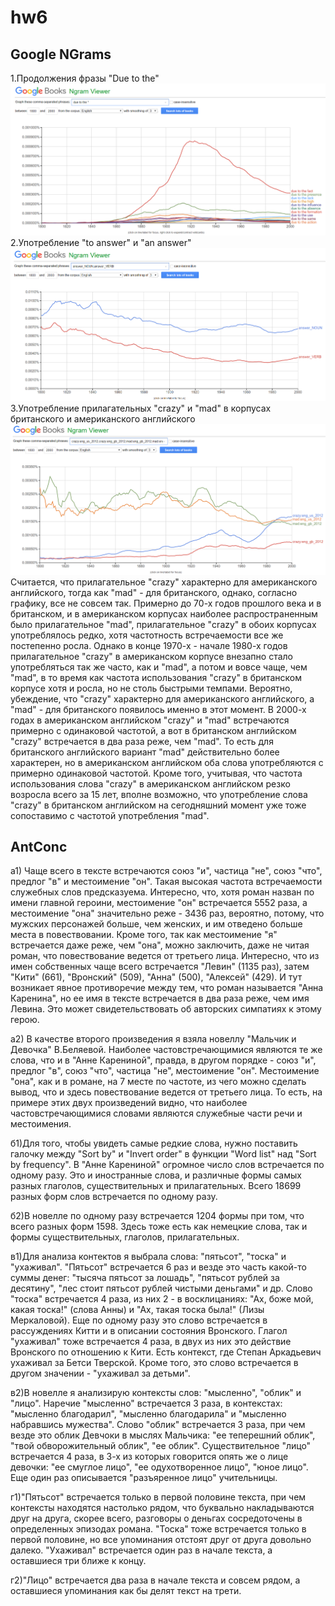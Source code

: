 # hw6
## Google NGrams
1.Продолжения фразы "Due to the"![alt text](https://github.com/bloodypoly/hw6/blob/master/dl.png )
2.Употребление "to answer" и "an answer"![alt text](https://github.com/bloodypoly/hw6/blob/master/dl2.png )
3.Употребление прилагательных "crazy" и "mad" в корпусах британского и американского английского ![alt text](https://github.com/bloodypoly/hw6/blob/master/dl3.png ) 
Считается, что прилагательное "crazy" характерно для американского английского, тогда как "mad" - для британского, однако, согласно графику, все не совсем так. Примерно до 70-х годов прошлого века и в британском, и в американском корпусах наиболее распространенным было прилагательное "mad", прилагательное "crazy" в обоих корпусах употреблялось редко, хотя частотность встречаемости все же постепенно росла. Однако в конце 1970-х - начале 1980-х годов прилагательное "crazy" в американском корпусе внезапно стало употребляться так же часто, как и "mad", а потом и вовсе чаще, чем "mad", в то время как частота использования "crazy" в британском корпусе хотя и росла, но не столь быстрыми темпами. Вероятно, убеждение, что "crazy" характерно для американского английского, а "mad" - для британского появилось именно в этот момент. В 2000-х годах в американском английском "crazy" и "mad" встречаются примерно с одинаковой частотой, а вот в британском английском "crazy" встречается в два раза реже, чем "mad". То есть для британского английского вариант "mad" действительно более характерен, но в американском английском оба слова употребляются с примерно одинаковой частотой. Кроме того, учитывая, что частота использования слова "crazy" в американском английском резко возросла всего за 15 лет, вполне возможно, что употребление слова "crazy" в британском английском на сегодняшний момент уже тоже сопоставимо с частотой употребления "mad".

## AntConc
а1) Чаще всего в тексте встречаются союз "и", частица "не", союз "что", предлог "в" и местоимение "он". Такая высокая частота встречаемости служебных слов предсказуема. Интересно, что, хотя роман назван по имени главной героини, местоимение "он" встречается 5552 раза, а местоимение "она" значительно реже - 3436 раз, вероятно, потому, что мужских персонажей больше, чем женских, и им отведено больше места в повествовании. Кроме того, так как местоимение "я" встречается даже реже, чем "она", можно заключить, даже не читая роман, что повествование ведется от третьего лица. Интересно, что из имен собственных чаще всего встречается "Левин" (1135 раз), затем "Кити" (661), "Вронский" (509), "Анна" (500), "Алексей" (429). И тут возникает явное противоречие между тем, что роман называется "Анна Каренина", но ее имя в тексте встречается в два раза реже, чем имя Левина. Это может свидетельствовать об авторских симпатиях к этому герою. 

а2) В качестве второго произведения я взяла новеллу "Мальчик и Девочка" В.Беляевой. Наиболее частовстречающимися являются те же слова, что и в "Анне Карениной", правда, в другом порядке - союз "и", предлог "в", союз "что", частица "не", местоимение "он". Местоимение "она", как и в романе, на 7 месте по частоте, из чего можно сделать вывод, что и здесь повествование ведется от третьего лица. То есть, на примере этих двух произведений видно, что наиболее частовстречающимися словами являются служебные части речи и местоимения.

б1)Для того, чтобы увидеть самые редкие слова, нужно поставить галочку между "Sort by" и "Invert order" в функции "Word list" над "Sort by frequency". В "Анне Карениной" огромное число слов встречается по одному разу. Это и иностранные слова, и различные формы самых разных глаголов, существительных и прилагательных. Всего 18699 разных форм слов встречается по одному разу.

б2)В новелле по одному разу встречается 1204 формы при том, что всего разных форм 1598. Здесь тоже есть как немецкие слова, так и формы существительных, глаголов, прилагательных. 

в1)Для анализа контектов я выбрала слова: "пятьсот", "тоска" и "ухаживал". "Пятьсот" встречается 6 раз и везде это часть какой-то суммы денег: "тысяча пятьсот за лошадь", "пятьсот рублей за десятину", "лес стоит пятьсот рублей чистыми деньгами" и др. Слово "тоска" встречается 4 раза, из них 2 - в восклицаниях: "Ах, боже мой, какая тоска!" (слова Анны) и "Ах, такая тоска была!" (Лизы Меркаловой). Еще по одному разу это слово встречается в рассуждениях Китти и в описании состояния Вронского. Глагол "ухаживал" тоже встречается 4 раза, в двух из них это действие Вронского по отношению к Кити. Есть контекст, где Степан Аркадьевич ухаживал за Бетси Тверской. Кроме того, это слово встречается в другом значении - "ухаживал за детьми".

в2)В новелле я анализирую контексты слов: "мысленно", "облик" и "лицо". Наречие "мысленно" встречается 3 раза, в контекстах: "мысленно благодарил", "мысленно благодарила" и "мысленно набравшись мужества". Слово "облик" встречается 3 раза, при чем везде это облик Девчоки в мыслях Мальчика: "ее теперешний облик", "твой обворожительный облик", "ее облик". Существительное "лицо" встречается 4 раза, в 3-х из которых говорится опять же о лице девочки: "ее смуглое лицо", "ее одухотворенное лицо", "юное лицо". Еще один раз описывается "разъяренное лицо" учительницы.

г1)"Пятьсот" встречается только в первой половине текста, при чем контексты находятся настолько рядом, что буквально накладываются друг на друга, скорее всего, разговоры о деньгах сосредоточены в определенных эпизодах романа. "Тоска" тоже встречается только в первой половине, но все упоминания отстоят друг от друга довольно далеко. "Ухаживал" встречается один раз в начале текста, а оставшиеся три ближе к концу.

г2)"Лицо" встречается два раза в начале текста и совсем рядом, а оставшиеся упоминания как бы делят текст на трети. 
